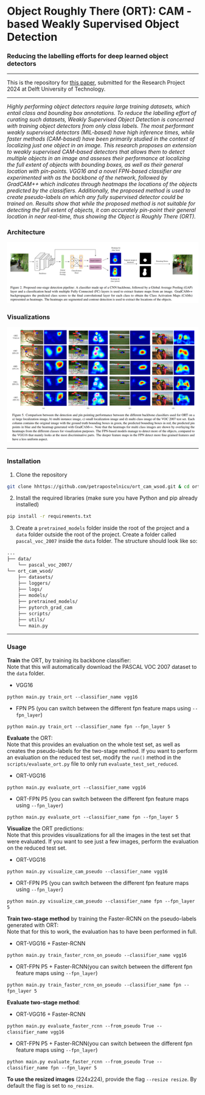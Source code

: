 # Object Roughly There (ORT): CAM - based Weakly Supervised Object Detection

### Reducing the labelling efforts for deep learned object detectors

------------------------------------

This is the repository for [this paper](https://eur03.safelinks.protection.outlook.com/?url=http%3A%2F%2Fresolver.tudelft.nl%2Fuuid%3Ac16ff438-d285-439e-a59d-a4af2b67ee8b&data=05%7C02%7CP.Postelnicu%40student.tudelft.nl%7C63616373938c486a2a6e08dc9a8f6694%7C096e524d692940308cd38ab42de0887b%7C0%7C0%7C638555187917446165%7CUnknown%7CTWFpbGZsb3d8eyJWIjoiMC4wLjAwMDAiLCJQIjoiV2luMzIiLCJBTiI6Ik1haWwiLCJXVCI6Mn0%3D%7C0%7C%7C%7C&sdata=JvKZONOyPUCcBvPXGx%2FMByLVKrV8f8B2eo%2FTKL81Cok%3D&reserved=0), submitted for the Research Project 2024 at Delft University of Technology.

--------------------

*Highly performing object detectors require large training datasets, which entail class and bounding box annotations. To
reduce the labelling effort of curating such datasets, Weakly Supervised Object Detection is concerned with training
object detectors from only class labels. The most performant weakly supervised detectors (MIL-based) have high inference
times, while faster methods (CAM-based) have been primarily studied in the context of localizing just one object in an
image. This research proposes an extension to weakly supervised CAM-based detectors that allows them to detect multiple
objects in an image and asseses their performance at localizing the full extent of objects with bounding boxes, as well
as their general location with pin-points. VGG16 and a novel FPN-based classifier are experimented with as the backbone
of the network, followed by GradCAM++ which indicates through heatmaps the locations of the objects predicted by the
classifiers. Additionally, the proposed method is used to create pseudo-labels on which any fully supervised detector
could be trained on. Results show that while the proposed method is not suitable for detecting the full extent of
objects, it can accurately pin-point their general location in near real-time, thus showing the Object is Roughly
There (ORT).*

### Architecture

![img](/images/pipeline.png)

### Visualizations

![img](/images/visual_results_comaprisson.png)

-------------------------

### Installation

1. Clone the repository

```sh
git clone hhttps://github.com/petrapostelnicu/ort_cam_wsod.git & cd ort_cam_wsod
```

2. Install the required libraries (make sure you have Python and pip already installed)

```sh
pip install -r requirements.txt
```

3. Create a ```pretrained_models``` folder inside the root of the project and a ```data``` folder outside the root of
   the project. Create a folder called ```pascal_voc_2007``` inside the ```data``` folder.
   The structure should look like so:

```
...
├── data/
    └── pascal_voc_2007/
└── ort_cam_wsod/
    ├── datasets/
    ├── loggers/
    ├── logs/
    ├── models/
    ├── pretrained_models/
    ├── pytorch_grad_cam
    ├── scripts/
    ├── utils/
    └── main.py
```

-------------------

### Usage

**Train** the ORT, by training its backbone classifier:
\
Note that this will automatically download the PASCAL VOC 2007 dataset to the ```data``` folder.

- VGG16

```
python main.py train_ort --classifier_name vgg16
```

- FPN P5 (you can switch between the different fpn feature maps using ```--fpn_layer```)

```
python main.py train_ort --classifier_name fpn --fpn_layer 5
```

**Evaluate** the ORT:
\
Note that this provides an evaluation on the whole test set, as well as creates the pseudo-labels
for the two-stage method. If you want to perform an evaluation on the reduced test set, modify the
```run()``` method in the ```scripts/evaluate_ort.py``` file to only run ```evaluate_test_set_reduced```.

- ORT-VGG16

```
python main.py evaluate_ort --classifier_name vgg16
```

- ORT-FPN P5 (you can switch between the different fpn feature maps using ```--fpn_layer```)

```
python main.py evaluate_ort --classifier_name fpn --fpn_layer 5
```

**Visualize** the ORT predictions:
\
Note that this provides visualizations for all the images in the test set that were evaluated.
If you want to see just a few images, perform the evaluation on the reduced test set.

- ORT-VGG16

```
python main.py visualize_cam_pseudo --classifier_name vgg16
```

- ORT-FPN P5 (you can switch between the different fpn feature maps using ```--fpn_layer```)

```
python main.py visualize_cam_pseudo --classifier_name fpn --fpn_layer 5
```

**Train two-stage method** by training the Faster-RCNN on the pseudo-labels
generated with ORT:
\
Note that for this to work, the evaluation has to have been performed in full.

- ORT-VGG16 + Faster-RCNN

```
python main.py train_faster_rcnn_on_pseudo --classifier_name vgg16
```

- ORT-FPN P5 + Faster-RCNN(you can switch between the different fpn feature maps using ```--fpn_layer```)

```
python main.py train_faster_rcnn_on_pseudo --classifier_name fpn --fpn_layer 5
```

**Evaluate two-stage method**:

- ORT-VGG16 + Faster-RCNN

```
python main.py evaluate_faster_rcnn --from_pseudo True --classifier_name vgg16
```

- ORT-FPN P5 + Faster-RCNN(you can switch between the different fpn feature maps using ```--fpn_layer```)

```
python main.py evaluate_faster_rcnn --from_pseudo True --classifier_name fpn --fpn_layer 5
```

**To use the resized images** (224x224), provide the flag ```--resize resize```. By default the flag is set
to ```no_resize```.
